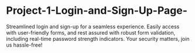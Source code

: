 # Project-1-Login-and-Sign-Up-Page-
Streamlined login and sign-up for a seamless experience. Easily access with user-friendly forms, and rest assured with robust form validation, including real-time password strength indicators. Your security matters, join us hassle-free!
